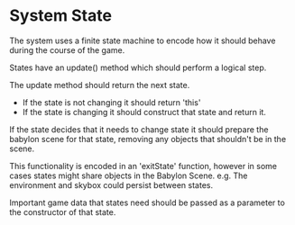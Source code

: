 System State
============

The system uses a finite state machine to encode how it should behave
during the course of the game.

States have an update() method which should perform a logical step.

The update method should return the next state.
 - If the state is not changing it should return 'this'
 - If the state is changing it should construct that state and return it.

If the state decides that it needs to change state it should prepare the
babylon scene for that state, removing any objects that shouldn't be in the
scene.

This functionality is encoded in an 'exitState' function, however in some
cases states might share objects in the Babylon Scene.
    e.g. The environment and skybox could persist between states.

Important game data that states need should be passed as a parameter to the
constructor of that state.
